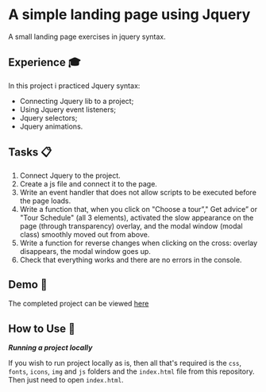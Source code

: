 # A simple landing page using Jquery

A small landing page exercises in jquery syntax.

## Experience 🎓

In this project i practiced Jquery syntax:

- Connecting Jquery lib to a project;
- Using Jquery event listeners;
- Jquery selectors;
- Jquery animations.

## Tasks 📋

1. Connect Jquery to the project.
2. Create a js file and connect it to the page.
3. Write an event handler that does not allow scripts to be executed before the page loads.
4. Write a function that, when you click on "Choose a tour”," Get advice” or "Tour Schedule" (all 3 elements), activated the slow appearance on the page (through transparency) overlay, and the modal window (modal class) smoothly moved out from above.
5. Write a function for reverse changes when clicking on the cross: overlay disappears, the modal window goes up.
6. Check that everything works and there are no errors in the console.

## Demo 🎥

The completed project can be viewed [here](https://rimerian.github.io/jquerry-exercise/ "demo url")

## How to Use 🔧

***Running a project locally***

If you wish to run project locally as is, then all that's required is the `css`, `fonts`, `icons`, `img` and `js` folders and the `index.html` file from this repository. Then just need to open `index.html`.